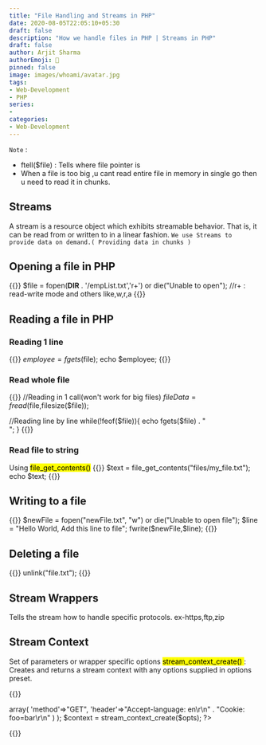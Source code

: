 ```yaml
---
title: "File Handling and Streams in PHP"
date: 2020-08-05T22:05:10+05:30
draft: false
description: "How we handle files in PHP | Streams in PHP"
draft: false
author: Arjit Sharma
authorEmoji: 🤖
pinned: false
image: images/whoami/avatar.jpg
tags:
- Web-Development
- PHP
series:
- 
categories:
- Web-Development
---
```


`Note` :
- ftell($file) : Tells where file pointer is
- When a file is too big ,u cant read entire file in memory in single go then u need to read it in chunks.

## Streams 
A stream is a resource object which exhibits streamable behavior. That is, it can be read from or written to in a linear fashion.
`We use Streams to provide data on demand.( Providing data in chunks )`

## Opening a file in PHP
{{<highlight php>}}
$file = fopen(__DIR__ . '/empList.txt','r+') or die("Unable to open");
        //r+ : read-write mode and others like,w,r,a
{{</highlight>}}

## Reading a file in PHP

### Reading 1 line
{{<highlight php>}}
$employee = fgets($file);
echo $employee;
{{</highlight>}}

### Read whole file
{{<highlight php>}}
//Reading in 1 call(won't work for big files)
$fileData = fread($file,filesize($file));

//Reading line by line
while(!feof($file)){
    echo fgets($file) . "<br>";
}
{{</highlight>}}

### Read file to string
Using <mark>file_get_contents()</mark>
{{<highlight php>}}
$text = file_get_contents("files/my_file.txt");
echo $text;
{{</highlight>}}


## Writing to a file
{{<highlight php>}}
$newFile = fopen("newFile.txt", "w") or die("Unable to open file");
$line = "Hello World, Add this line to file";
fwrite($newFile,$line);
{{</highlight>}}


## Deleting a file
{{<highlight php>}}
unlink("file.txt");
{{</highlight>}}

## Stream Wrappers
Tells the stream how to handle specific protocols. ex-https,ftp,zip

## Stream Context
Set of parameters or wrapper specific options
<mark>stream_context_create() </mark>: Creates and returns a stream context with any options supplied in options preset.

{{<highlight php>}}
<?php
$opts = array(
'http'=>array(
'method'=>"GET",
'header'=>"Accept-language: en\r\n" .
"Cookie: foo=bar\r\n"
)
);

$context = stream_context_create($opts); ?>
{{</highlight>}}

